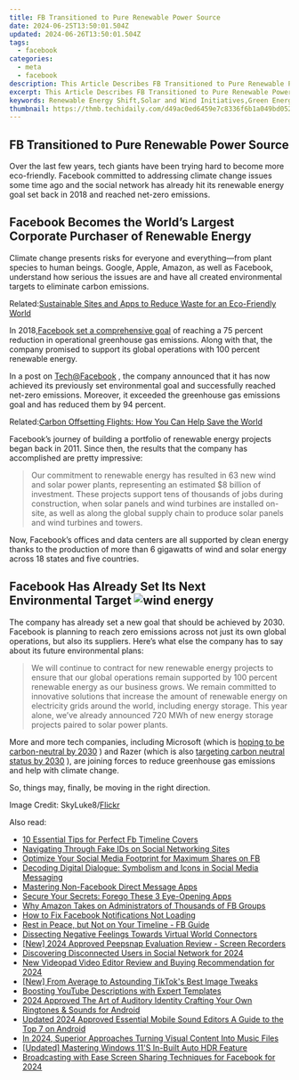 ```yaml
---
title: FB Transitioned to Pure Renewable Power Source
date: 2024-06-25T13:50:01.504Z
updated: 2024-06-26T13:50:01.504Z
tags:
  - facebook
categories:
  - meta
  - facebook
description: This Article Describes FB Transitioned to Pure Renewable Power Source
excerpt: This Article Describes FB Transitioned to Pure Renewable Power Source
keywords: Renewable Energy Shift,Solar and Wind Initiatives,Green Energy Transition,Corporate Sustainability Goals,Renewable Power Technology,Energy Independence Movement,Climate Change Mitigation Strategies
thumbnail: https://thmb.techidaily.com/d49ac0ed6459e7c8336f6b1a049bd052597f67371de84c07fa11e25ea749aee6.jpg
---
```


## FB Transitioned to Pure Renewable Power Source

 Over the last few years, tech giants have been trying hard to become more eco-friendly. Facebook committed to addressing climate change issues some time ago and the social network has already hit its renewable energy goal set back in 2018 and reached net-zero emissions.

## Facebook Becomes the World’s Largest Corporate Purchaser of Renewable Energy

 Climate change presents risks for everyone and everything—from plant species to human beings. Google, Apple, Amazon, as well as Facebook, understand how serious the issues are and have all created environmental targets to eliminate carbon emissions.

 Related:[Sustainable Sites and Apps to Reduce Waste for an Eco-Friendly World](https://www.makeuseof.com/sustainable-sites-and-apps-to-reduce-waste-eco-friendly-world/)

 In 2018,[Facebook set a comprehensive goal](https://engineering.fb.com/2020/09/14/data-center-engineering/net-zero-carbon/) of reaching a 75 percent reduction in operational greenhouse gas emissions. Along with that, the company promised to support its global operations with 100 percent renewable energy.

 In a post on [Tech@Facebook](https://tech.fb.com/renewable-energy/) , the company announced that it has now achieved its previously set environmental goal and successfully reached net-zero emissions. Moreover, it exceeded the greenhouse gas emissions goal and has reduced them by 94 percent.

 Related:[Carbon Offsetting Flights: How You Can Help Save the World](https://www.makeuseof.com/tag/carbon-offsetting-flights/)

 Facebook’s journey of building a portfolio of renewable energy projects began back in 2011\. Since then, the results that the company has accomplished are pretty impressive:

> Our commitment to renewable energy has resulted in 63 new wind and solar power plants, representing an estimated $8 billion of investment. These projects support tens of thousands of jobs during construction, when solar panels and wind turbines are installed on-site, as well as along the global supply chain to produce solar panels and wind turbines and towers.

 Now, Facebook’s offices and data centers are all supported by clean energy thanks to the production of more than 6 gigawatts of wind and solar energy across 18 states and five countries.

## Facebook Has Already Set Its Next Environmental Target ![wind energy](https://static1.makeuseofimages.com/wordpress/wp-content/uploads/2021/04/wind-plant.jpg)

 The company has already set a new goal that should be achieved by 2030\. Facebook is planning to reach zero emissions across not just its own global operations, but also its suppliers. Here’s what else the company has to say about its future environmental plans:

> We will continue to contract for new renewable energy projects to ensure that our global operations remain supported by 100 percent renewable energy as our business grows. We remain committed to innovative solutions that increase the amount of renewable energy on electricity grids around the world, including energy storage. This year alone, we’ve already announced 720 MWh of new energy storage projects paired to solar power plants.

 More and more tech companies, including Microsoft (which is [hoping to be carbon-neutral by 2030](https://www.makeuseof.com/one-year-on-microsoft-details-progress-in-push-to-become-carbon-neutral-by-2030/) ) and Razer (which is also [targeting carbon neutral status by 2030](https://www.makeuseof.com/razer-pledges-carbon-neutrality-2030/) ), are joining forces to reduce greenhouse gas emissions and help with climate change.

So, things may, finally, be moving in the right direction.

 Image Credit: SkyLuke8/[Flickr](https://www.flickr.com/photos/76908970@N07/6917649908/)


<ins class="adsbygoogle"
     style="display:block"
     data-ad-format="autorelaxed"
     data-ad-client="ca-pub-7571918770474297"
     data-ad-slot="1223367746"></ins>



<ins class="adsbygoogle"
     style="display:block"
     data-ad-client="ca-pub-7571918770474297"
     data-ad-slot="8358498916"
     data-ad-format="auto"
     data-full-width-responsive="true"></ins>

<span class="atpl-alsoreadstyle">Also read:</span>
<div><ul>
<li><a href="https://facebook.techidaily.com/10-essential-tips-for-perfect-fb-timeline-covers/"><u>10 Essential Tips for Perfect Fb Timeline Covers</u></a></li>
<li><a href="https://facebook.techidaily.com/navigating-through-fake-ids-on-social-networking-sites/"><u>Navigating Through Fake IDs on Social Networking Sites</u></a></li>
<li><a href="https://facebook.techidaily.com/optimize-your-social-media-footprint-for-maximum-shares-on-fb/"><u>Optimize Your Social Media Footprint for Maximum Shares on FB</u></a></li>
<li><a href="https://facebook.techidaily.com/decoding-digital-dialogue-symbolism-and-icons-in-social-media-messaging/"><u>Decoding Digital Dialogue: Symbolism and Icons in Social Media Messaging</u></a></li>
<li><a href="https://facebook.techidaily.com/mastering-non-facebook-direct-message-apps/"><u>Mastering Non-Facebook Direct Message Apps</u></a></li>
<li><a href="https://facebook.techidaily.com/secure-your-secrets-forego-these-3-eye-opening-apps/"><u>Secure Your Secrets: Forego These 3 Eye-Opening Apps</u></a></li>
<li><a href="https://facebook.techidaily.com/why-amazon-takes-on-administrators-of-thousands-of-fb-groups/"><u>Why Amazon Takes on Administrators of Thousands of FB Groups</u></a></li>
<li><a href="https://facebook.techidaily.com/how-to-fix-facebook-notifications-not-loading/"><u>How to Fix Facebook Notifications Not Loading</u></a></li>
<li><a href="https://facebook.techidaily.com/rest-in-peace-but-not-on-your-timeline-fb-guide/"><u>Rest in Peace, but Not on Your Timeline - FB Guide</u></a></li>
<li><a href="https://facebook.techidaily.com/dissecting-negative-feelings-towards-virtual-world-connectors/"><u>Dissecting Negative Feelings Towards Virtual World Connectors</u></a></li>
<li><a href="https://remote-screen-capture.techidaily.com/new-2024-approved-peepsnap-evaluation-review-screen-recorders/"><u>[New] 2024 Approved  Peepsnap Evaluation Review - Screen Recorders</u></a></li>
<li><a href="https://snapchat-videos.techidaily.com/discovering-disconnected-users-in-social-network-for-2024/"><u>Discovering Disconnected Users in Social Network for 2024</u></a></li>
<li><a href="https://ai-driven-video-production.techidaily.com/new-videopad-video-editor-review-and-buying-recommendation-for-2024/"><u>New Videopad Video Editor Review and Buying Recommendation for 2024</u></a></li>
<li><a href="https://tiktok-videos.techidaily.com/new-from-average-to-astounding-tiktoks-best-image-tweaks/"><u>[New] From Average to Astounding  TikTok's Best Image Tweaks</u></a></li>
<li><a href="https://youtube-videos.techidaily.com/boosting-youtube-descriptions-with-expert-templates/"><u>Boosting YouTube Descriptions with Expert Templates</u></a></li>
<li><a href="https://some-approaches.techidaily.com/2024-approved-the-art-of-auditory-identity-crafting-your-own-ringtones-and-sounds-for-android/"><u>2024 Approved  The Art of Auditory Identity  Crafting Your Own Ringtones & Sounds for Android</u></a></li>
<li><a href="https://sound-tweaking.techidaily.com/updated-2024-approved-essential-mobile-sound-editors-a-guide-to-the-top-7-on-android/"><u>Updated 2024 Approved Essential Mobile Sound Editors A Guide to the Top 7 on Android</u></a></li>
<li><a href="https://some-guidance.techidaily.com/in-2024-superior-approaches-turning-visual-content-into-music-files/"><u>In 2024, Superior Approaches  Turning Visual Content Into Music Files</u></a></li>
<li><a href="https://vp-tips.techidaily.com/updated-mastering-windows-11s-in-built-auto-hdr-feature/"><u>[Updated] Mastering Windows 11'S In-Built Auto HDR Feature</u></a></li>
<li><a href="https://facebook-clips.techidaily.com/broadcasting-with-ease-screen-sharing-techniques-for-facebook-for-2024/"><u>Broadcasting with Ease  Screen Sharing Techniques for Facebook for 2024</u></a></li>
</ul></div>
